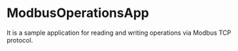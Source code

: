 # ModbusOperationsApp
It is a sample application for reading and writing operations via Modbus TCP protocol.
